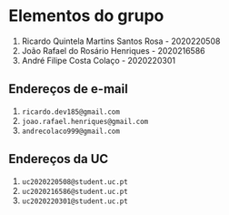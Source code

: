 # Elementos do grupo

1. Ricardo Quintela Martins Santos Rosa - 2020220508
2. João Rafael do Rosário Henriques - 2020216586
3. André Filipe Costa Colaço - 2020220301

## Endereços de e-mail

1. `ricardo.dev185@gmail.com`
2. `joao.rafael.henriques@gmail.com`
3. `andrecolaco999@gmail.com`

## Endereços da UC

1. `uc2020220508@student.uc.pt`
2. `uc2020216586@student.uc.pt`
3. `uc2020220301@student.uc.pt`
